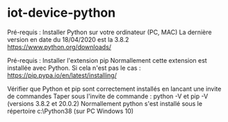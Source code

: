 # iot-device-python
Pré-requis : Installer Python sur votre ordinateur (PC, MAC)
La dernière version en date du 18/04/2020 est la 3.8.2
https://www.python.org/downloads/

Pré-requis : Installer l'extension pip
Normallement cette extension est installée avec Python. Si cela n'est pas le cas : https://pip.pypa.io/en/latest/installing/

Vérifier que Python et pip sont correctement installés en lancant une invite de commandes
Taper sous l'invite de commande : python -V et pip -V (versions 3.8.2 et 20.0.2)
Normallement python s'est installé sous le répertoire c:\Python38 (sur PC Windows 10)

